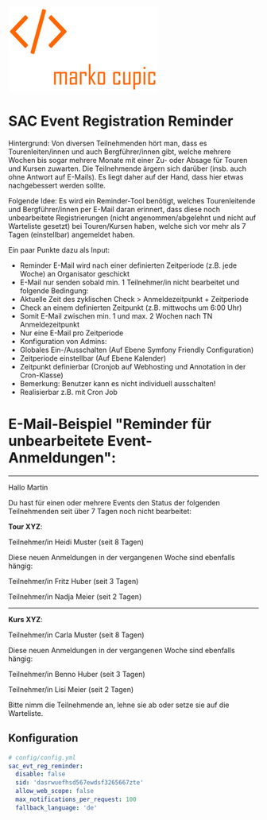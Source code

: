 ![Alt text](docs/logo.png?raw=true "logo")


# SAC Event Registration Reminder

Hintergrund:
Von diversen Teilnehmenden hört man, dass es Tourenleiten/innen und auch Bergführer/innen gibt,
  welche mehrere Wochen bis sogar mehrere Monate mit einer Zu- oder Absage für Touren und Kursen zuwarten.
  Die Teilnehmende ärgern sich darüber (insb. auch ohne Antwort auf E-Mails).
  Es liegt daher auf der Hand, dass hier etwas nachgebessert werden sollte.

Folgende Idee:
Es wird ein Reminder-Tool benötigt, welches Tourenleitende und Bergführer/innen per E-Mail daran erinnert,
  dass diese noch unbearbeitete Registrierungen (nicht angenommen/abgelehnt und nicht auf Warteliste gesetzt) bei Touren/Kursen haben,
  welche sich vor mehr als 7 Tagen (einstellbar) angemeldet haben.

Ein paar Punkte dazu als Input:
- Reminder E-Mail wird nach einer definierten Zeitperiode (z.B. jede Woche) an Organisator geschickt
- E-Mail nur senden sobald min. 1 Teilnehmer/in nicht bearbeitet und folgende Bedingung:
- Aktuelle Zeit des zyklischen Check > Anmeldezeitpunkt + Zeitperiode
- Check an einem definierten Zeitpunkt (z.B. mittwochs um 6:00 Uhr)
- Somit E-Mail zwischen min. 1 und max. 2 Wochen nach TN Anmeldezeitpunkt
- Nur eine E-Mail pro Zeitperiode
- Konfiguration von Admins:
- Globales Ein-/Ausschalten (Auf Ebene Symfony Friendly Configuration)
- Zeitperiode einstellbar (Auf Ebene Kalender)
- Zeitpunkt definierbar (Cronjob auf Webhosting und Annotation in der Cron-Klasse)
- Bemerkung: Benutzer kann es nicht individuell ausschalten!
- Realisierbar z.B. mit Cron Job


# E-Mail-Beispiel "Reminder für unbearbeitete Event-Anmeldungen":
--------------------
Hallo Martin

Du hast für einen oder mehrere Events den Status
  der folgenden Teilnehmenden seit über 7 Tagen noch nicht bearbeitet:

**Tour XYZ**:

Teilnehmer/in Heidi Muster (seit 8 Tagen)

Diese neuen Anmeldungen in der vergangenen Woche sind ebenfalls hängig:

Teilnehmer/in Fritz Huber (seit 3 Tagen)

Teilnehmer/in Nadja Meier (seit 2 Tagen)

-------------------------------------------------------------

**Kurs XYZ**:

Teilnehmer/in Carla Muster (seit 8 Tagen)

Diese neuen Anmeldungen in der vergangenen Woche sind ebenfalls hängig:

Teilnehmer/in Benno Huber (seit 3 Tagen)

Teilnehmer/in Lisi Meier (seit 2 Tagen)


Bitte nimm die Teilnehmende an, lehne sie ab oder setze sie auf die Warteliste.

## Konfiguration

```yaml
# config/config.yml
sac_evt_reg_reminder:
  disable: false
  sid: 'dasrwuefhsd567ewdsf3265667zte'
  allow_web_scope: false
  max_notifications_per_request: 100
  fallback_language: 'de'
```
